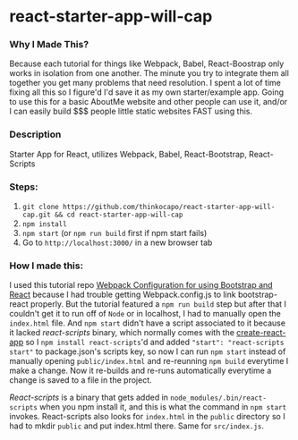 # react-starter-app-will-cap
### Why I Made This?
Because each tutorial for things like Webpack, Babel, React-Boostrap only works in isolation from one another. The minute you try to integrate them all together you get many problems that need resolution. I spent a lot of time fixing all this so I figure'd I'd save it as my own starter/example app. Going to use this for a basic AboutMe website and other people can use it, and/or I can easily build $$$ people little static websites FAST using this.

### Description
Starter App for React, utilizes Webpack, Babel, React-Bootstrap, React-Scripts

### Steps:
 1. `git clone https://github.com/thinkocapo/react-starter-app-will-cap.git && cd react-starter-app-will-cap`
 2. `npm install`
 3. `npm start` (or `npm run build` first if npm start fails)
 4. Go to `http://localhost:3000/` in a new browser tab

### How I made this:
I used this tutorial repo [Webpack Configuration for using Bootstrap and React](https://medium.com/@vladbezden/webpack-configuration-for-using-bootstrap-in-react-a6ef2dfa1d95) because I had trouble getting Webpack.config.js to link bootstrap-react properly. But the tutorial featured a `npm run build` step but after that I couldn't get it to run off of `Node` or in localhost, I had to manually open the `index.html` file. And `npm start` didn't have a script associated to it because it lacked *react-scripts* binary, which normally comes with the [create-react-app](https://github.com/facebookincubator/create-react-app) so I `npm install react-scripts`'d and added `"start": "react-scripts start"` to package.json's scripts key, so now I can run `npm start` instead of manually opening `public/index.html` and re-reunning `npm build` everytime I make a change. Now it re-builds and re-runs automatically everytime a change is saved to a file in the project.

*React-scripts* is a binary that gets added in `node_modules/.bin/react-scripts` when you npm install it, and this is what the command in `npm start` invokes. React-scripts also looks for `index.html` in the `public` directory so I had to mkdir `public` and put index.html there. Same for `src/index.js`.
